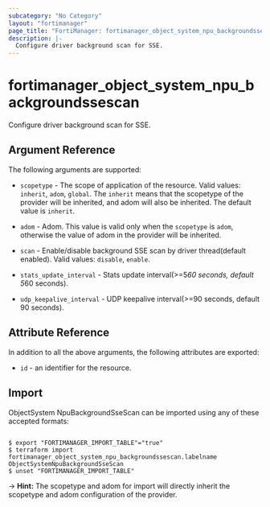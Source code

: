 ```yaml
---
subcategory: "No Category"
layout: "fortimanager"
page_title: "FortiManager: fortimanager_object_system_npu_backgroundssescan"
description: |-
  Configure driver background scan for SSE.
---
```


# fortimanager_object_system_npu_backgroundssescan
Configure driver background scan for SSE.

## Argument Reference


The following arguments are supported:

* `scopetype` - The scope of application of the resource. Valid values: `inherit`, `adom`, `global`. The `inherit` means that the scopetype of the provider will be inherited, and adom will also be inherited. The default value is `inherit`.
* `adom` - Adom. This value is valid only when the `scopetype` is `adom`, otherwise the value of adom in the provider will be inherited.

* `scan` - Enable/disable background SSE scan by driver thread(default enabled). Valid values: `disable`, `enable`.

* `stats_update_interval` - Stats update interval(&gt;=5*60 seconds, default 5*60 seconds).
* `udp_keepalive_interval` - UDP keepalive interval(&gt;=90 seconds, default 90 seconds).


## Attribute Reference

In addition to all the above arguments, the following attributes are exported:
* `id` - an identifier for the resource.

## Import

ObjectSystem NpuBackgroundSseScan can be imported using any of these accepted formats:
```

$ export "FORTIMANAGER_IMPORT_TABLE"="true"
$ terraform import fortimanager_object_system_npu_backgroundssescan.labelname ObjectSystemNpuBackgroundSseScan
$ unset "FORTIMANAGER_IMPORT_TABLE"
```
-> **Hint:** The scopetype and adom for import will directly inherit the scopetype and adom configuration of the provider.
